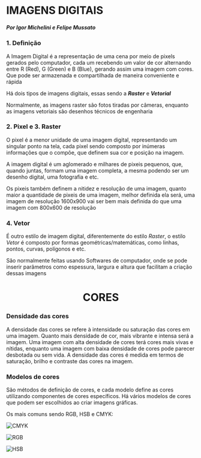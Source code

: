 <h1>IMAGENS DIGITAIS</h1>

<h5><i>Por Igor Michelini e Felipe Mussato</i></h5>

<h3>1. Definição</h3>

<p>A Imagem Digital é a representação de uma cena por meio de pixels gerados pelo computador, cada um recebendo um valor de cor alternando entre R (Red), G (Green) e B (Blue), gerando assim uma imagem com cores. Que pode ser armazenada e compartilhada de maneira conveniente e rápida</p>

<p>Há dois tipos de imagens digitais, essas sendo a <i><strong>Raster</strong></i> e <i><strong>Vetorial</strong></i></p>
<p>Normalmente, as imagens raster são fotos tiradas por câmeras, enquanto as imagens vetoriais são desenhos técnicos de engenharia</p>


<h3>2. Pixel e 3. Raster</h3>

<p>O pixel é a menor unidade de uma imagem digital, representando um singular ponto na tela, cada pixel sendo composto por inúmeras informações que o compõe, que definem sua cor e posição na imagem.</p>
<p>A imagem digital é um aglomerado e milhares de pixeis pequenos, que, quando juntas, formam uma imagem completa, a mesma podendo ser um desenho digital, uma fotografia e etc.</p>
<p>Os pixeis também definem a nitidez e resolução de uma imagem, quanto maior a quantidade de pixeis de uma imagem, melhor definida ela será, uma imagem de resolução 1600x900 vai ser bem mais definida do que uma imagem com 800x600 de resolução</p>


<h3>4. Vetor</h3>

<p>É outro estilo de imagem digital, diferentemente do estilo <i>Raster</i>, o estilo <i>Vetor</i> é composto por formas geométricas/matemáticas, como linhas, pontos, curvas, polígonos e etc.</p>
<p>São normalmente feitas usando Softwares de computador, onde se pode inserir parâmetros como espessura, largura e altura que facilitam a criação dessas imagens</p>


<h1 style="text-align: center;">CORES</h1>

<h3>Densidade das cores</h3>

<p>A densidade das cores se refere à intensidade ou saturação das cores em uma imagem. Quanto mais densidade de cor, mais vibrante e intensa será a imagem. Uma imagem com alta densidade de cores terá cores mais vivas e nítidas, enquanto uma imagem com baixa densidade de cores pode parecer desbotada ou sem vida. A densidade das cores é medida em termos de saturação, brilho e contraste das cores na imagem.</p>

<h3>Modelos de cores</h3>

<p>São métodos de definição de cores, e cada modelo define as cores utilizando componentes de cores específicos. Há vários modelos de cores que podem ser escolhidos ao criar imagens gráficas.</p>
<p>Os mais comuns sendo RGB, HSB e CMYK:</p>

![CMYK](https://product.corel.com/help/CorelDRAW/540240626/Main/BR/Doc/images/02_color_manage_CMYK.jpg)

![RGB](https://product.corel.com/help/CorelDRAW/540240626/Main/BR/Doc/images/03_color_manage_RGB.jpg)

![HSB](https://product.corel.com/help/CorelDRAW/540240626/Main/BR/Doc/images/04_color_manage_HSB.jpg)
